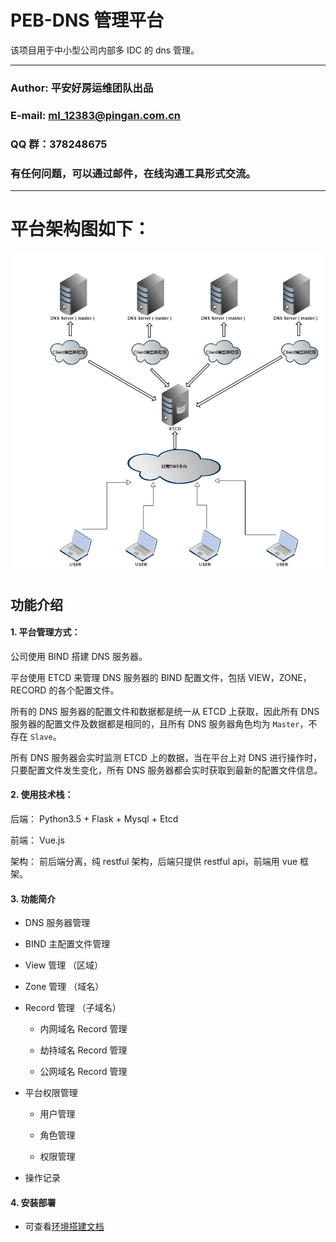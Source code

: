 PEB-DNS 管理平台
===========================
该项目用于中小型公司内部多 IDC 的 dns 管理。
****
### Author: 平安好房运维团队出品
### E-mail: ml_12383@pingan.com.cn
### QQ 群：378248675
### 有任何问题，可以通过邮件，在线沟通工具形式交流。

****

# 平台架构图如下：

![dns](/docs/images/dns.jpg "DNS 平台架构图")

功能介绍
------

#### 1. 平台管理方式：

公司使用 BIND 搭建 DNS 服务器。

平台使用 ETCD 来管理 DNS 服务器的 BIND 配置文件，包括 VIEW，ZONE，RECORD 的各个配置文件。

所有的 DNS 服务器的配置文件和数据都是统一从 ETCD 上获取，因此所有 DNS 服务器的配置文件及数据都是相同的，且所有 DNS 服务器角色均为 `Master`，不存在 `Slave`。

所有 DNS 服务器会实时监测 ETCD 上的数据，当在平台上对 DNS 进行操作时，只要配置文件发生变化，所有 DNS 服务器都会实时获取到最新的配置文件信息。

#### 2. 使用技术栈：

后端： Python3.5 + Flask + Mysql + Etcd

前端： Vue.js

架构： 前后端分离，纯 restful 架构，后端只提供 restful api，前端用 vue 框架。


#### 3. 功能简介

* DNS 服务器管理

* BIND 主配置文件管理

* View 管理 （区域）

* Zone 管理 （域名）

* Record 管理 （子域名）

    * 内网域名 Record 管理

    * 劫持域名 Record 管理

    * 公网域名 Record 管理

* 平台权限管理

    * 用户管理

    * 角色管理

    * 权限管理

* 操作记录


#### 4. 安装部署

* 可查看[环境搭建文档](docs/deploy.md)
